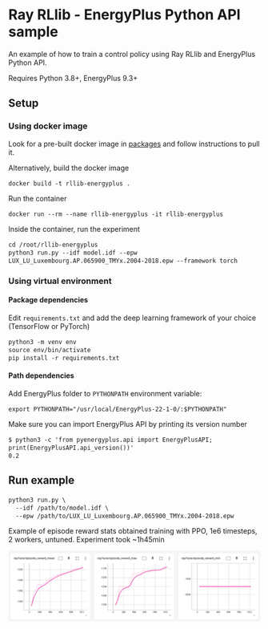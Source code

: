# Ray RLlib - EnergyPlus Python API sample

An example of how to train a control policy using Ray RLlib and EnergyPlus Python API.

Requires Python 3.8+, EnergyPlus 9.3+

## Setup

### Using docker image

Look for a pre-built docker image in [packages](https://github.com/airboxlab/rllib-energyplus/pkgs/container/rllib-energyplus) and follow instructions to pull it.

Alternatively, build the docker image

```shell
docker build -t rllib-energyplus .
```

Run the container

```shell
docker run --rm --name rllib-energyplus -it rllib-energyplus
```

Inside the container, run the experiment

```shell
cd /root/rllib-energyplus
python3 run.py --idf model.idf --epw LUX_LU_Luxembourg.AP.065900_TMYx.2004-2018.epw --framework torch
```

### Using virtual environment

#### Package dependencies

Edit `requirements.txt` and add the deep learning framework of your choice (TensorFlow or PyTorch)

```shell
python3 -m venv env
source env/bin/activate
pip install -r requirements.txt
```

#### Path dependencies

Add EnergyPlus folder to `PYTHONPATH` environment variable:

```shell
export PYTHONPATH="/usr/local/EnergyPlus-22-1-0/:$PYTHONPATH"
```

Make sure you can import EnergyPlus API by printing its version number

```shell
$ python3 -c 'from pyenergyplus.api import EnergyPlusAPI; print(EnergyPlusAPI.api_version())'
0.2
```

## Run example

```shell
python3 run.py \
  --idf /path/to/model.idf \
  --epw /path/to/LUX_LU_Luxembourg.AP.065900_TMYx.2004-2018.epw
```

Example of episode reward stats obtained training with PPO, 1e6 timesteps, 2 workers, untuned. Experiment took ~1h45min

![PPO stats](images/ppo_untuned.png "PPO training - Single AHU model")
